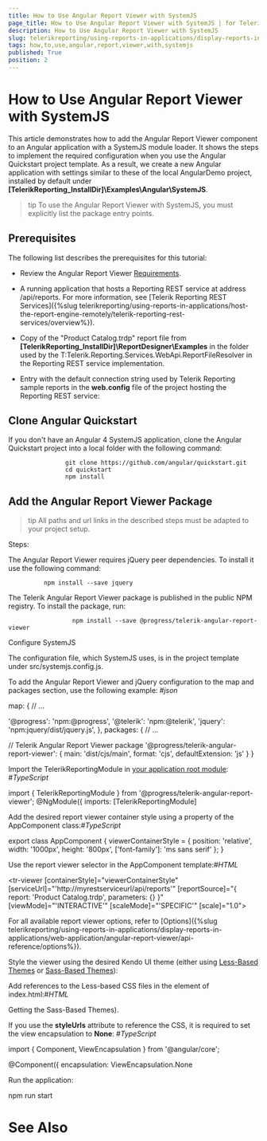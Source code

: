 ```yaml
---
title: How to Use Angular Report Viewer with SystemJS
page_title: How to Use Angular Report Viewer with SystemJS | for Telerik Reporting Documentation
description: How to Use Angular Report Viewer with SystemJS
slug: telerikreporting/using-reports-in-applications/display-reports-in-applications/web-application/angular-report-viewer/how-to-use-angular-report-viewer-with-systemjs
tags: how,to,use,angular,report,viewer,with,systemjs
published: True
position: 2
---
```


# How to Use Angular Report Viewer with SystemJS



This article demonstrates how to add the Angular Report Viewer component to an Angular application with a SystemJS module loader.
        It shows the steps to implement the required configuration when you use the Angular Quickstart project template. As a result, we create a
        new Angular application with settings similar to these of the local AngularDemo project, installed by default
        under __[TelerikReporting_InstallDir]\Examples\Angular\SystemJS__.
      

>tip To use the Angular Report Viewer with SystemJS, you must explicitly list the package entry points.
>


## Prerequisites

The following list describes the prerequisites for this tutorial:
        

* Review the Angular Report Viewer [Requirements](e05255e3-dbe4-41b1-8d08-6de0fed3868c#Requirements).
            

* A running application that hosts a Reporting REST service at address /api/reports. For more information, see
              [Telerik Reporting REST Services]({%slug telerikreporting/using-reports-in-applications/host-the-report-engine-remotely/telerik-reporting-rest-services/overview%}).
            

* Copy of the "Product Catalog.trdp" report file from __[TelerikReporting_InstallDir]\ReportDesigner\Examples__
              in the folder used by the T:Telerik.Reporting.Services.WebApi.ReportFileResolver
              in the Reporting REST service implementation.
            

* Entry with the default connection string used by Telerik Reporting sample reports in the __web.config__ file
              of the project hosting the Reporting REST service:
            

	
<connectionStrings>
	 <add name="Telerik.Reporting.Examples.CSharp.Properties.Settings.TelerikConnectionString"
	            connectionString="Data Source=(local);Initial Catalog=AdventureWorks;Integrated Security=SSPI"
	            providerName="System.Data.SqlClient" />
</connectionStrings>
								



## Clone Angular Quickstart

If you don't have an Angular 4 SystemJS application,
          clone the Angular Quickstart project into a local folder with the following command:
        

	
                    git clone https://github.com/angular/quickstart.git
                    cd quickstart
                    npm install
                            



## Add the Angular Report Viewer Package

>tip All paths and url links in the described steps must be adapted to your project setup.
>
Steps:

The Angular Report Viewer requires jQuery peer dependencies. To install it use the following command:

	
              npm install --save jquery
				              



The Telerik Angular Report Viewer package is published in the public NPM registry.
                  To install the package, run:
                

	
                      npm install --save @progress/telerik-angular-report-viewer
                     



Configure SystemJS

The configuration file, which SystemJS uses, is in the project template under src/systemjs.config.js.
                

To add the Angular Report Viewer and jQuery configuration to the map and packages section, use the following example:
                #_json_

	
map: {
  // ...

  '@progress': 'npm:@progress',
  '@telerik': 'npm:@telerik',
  'jquery': 'npm:jquery/dist/jquery.js',
},
packages: {
  // ...


  // Telerik Angular Report Viewer package
  '@progress/telerik-angular-report-viewer': {
    main: 'dist/cjs/main',
    format: 'cjs',
    defaultExtension: 'js'
  }
}
				



Import the TelerikReportingModule in [your application root module](https://angular.io/docs/ts/latest/guide/ngmodule.html#!#angular-modularity):
                #_TypeScript_

	
import { TelerikReportingModule } from '@progress/telerik-angular-report-viewer';
@NgModule({
  imports: [TelerikReportingModule]
				



Add the desired report viewer container style using a property of the AppComponent class:#_TypeScript_

	
export class AppComponent {
  viewerContainerStyle = {
    position: 'relative',
    width: '1000px',
    height: '800px',
    ['font-family']: 'ms sans serif'
  };
}
				



Use the report viewer selector in the AppComponent template:#_HTML_

	
<tr-viewer 
    [containerStyle]="viewerContainerStyle"
    [serviceUrl]="'http://myrestserviceurl/api/reports'"
    [reportSource]="{
        report: 'Product Catalog.trdp',
        parameters: {}
    }"
    [viewMode]="'INTERACTIVE'"
    [scaleMode]="'SPECIFIC'"
    [scale]="1.0">
</tr-viewer>
				



For all available report viewer options, refer to [Options]({%slug telerikreporting/using-reports-in-applications/display-reports-in-applications/web-application/angular-report-viewer/api-reference/options%}).
                

Style the viewer using the desired Kendo UI theme (еither using [Less-Based Themes](http://docs.telerik.com/kendo-ui/styles-and-layout/appearance-styling) or [Sass-Based Themes](http://docs.telerik.com/kendo-ui/styles-and-layout/sass-themes)):
                

Add references to the Less-based CSS files in the <head> element of index.html:#_HTML_

	
<!-- The required Less-based styles -->                  
<link href="https://kendo.cdn.telerik.com/



>tip To get the Sass-based Kendo UI themes, you can use either the pre-build CSS files or the NPM packages ([Getting the Sass-Based Themes](http://docs.telerik.com/kendo-ui/styles-and-layout/sass-themes#getting-the-themes)).
>


If you use the __styleUrls__ attribute to reference the CSS, it is required to set
                  the view encapsulation to __None__:
                #_TypeScript_

	
import { Component, ViewEncapsulation } from '@angular/core';
 
@Component({
  encapsulation: ViewEncapsulation.None
				



Run the application:

	
npm run start
				



# See Also
